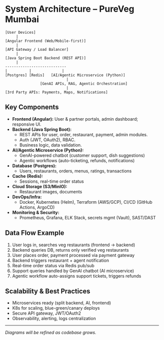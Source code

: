 # System Architecture – PureVeg Mumbai

```
[User Devices]
     |
[Angular Frontend (Web/Mobile-first)]
     |
[API Gateway / Load Balancer]
     |
[Java Spring Boot Backend (REST API)]
     |
----------------------------
|          |              |
[Postgres] [Redis]   [AI/Agentic Microservice (Python)]
                            |
                [GenAI APIs, RAG, Agentic Orchestration]
                            |
[3rd Party APIs: Payments, Maps, Notifications]
```

## Key Components

- **Frontend (Angular):** User & partner portals, admin dashboard; responsive UI.
- **Backend (Java Spring Boot):** 
  - REST APIs for user, order, restaurant, payment, admin modules.
  - Auth (JWT, OAuth2), RBAC.
  - Business logic, data validation.
- **AI/Agentic Microservice (Python):**
  - GenAI-powered chatbot (customer support, dish suggestions)
  - Agentic workflows (auto-ticketing, refunds, notifications)
- **Database (Postgres):** 
  - Users, restaurants, orders, menus, ratings, transactions
- **Cache (Redis):** 
  - Sessions, real-time order status
- **Cloud Storage (S3/MinIO):** 
  - Restaurant images, documents
- **DevOps/Infra:** 
  - Docker, Kubernetes (Helm), Terraform (AWS/GCP), CI/CD (GitHub Actions, ArgoCD)
- **Monitoring & Security:** 
  - Prometheus, Grafana, ELK Stack, secrets mgmt (Vault), SAST/DAST

## Data Flow Example

1. User logs in, searches veg restaurants (frontend → backend)
2. Backend queries DB, returns only verified veg restaurants
3. User places order, payment processed via payment gateway
4. Backend triggers restaurant + agent notification
5. Real-time order status via Redis pub/sub
6. Support queries handled by GenAI chatbot (AI microservice)
7. Agentic workflow auto-assigns support tickets, triggers refunds

## Scalability & Best Practices

- Microservices ready (split backend, AI, frontend)
- K8s for scaling, blue-green/canary deploys
- Secure API gateway, JWT/OAuth2
- Observability, alerting, logs centralization

---

_Diagrams will be refined as codebase grows._